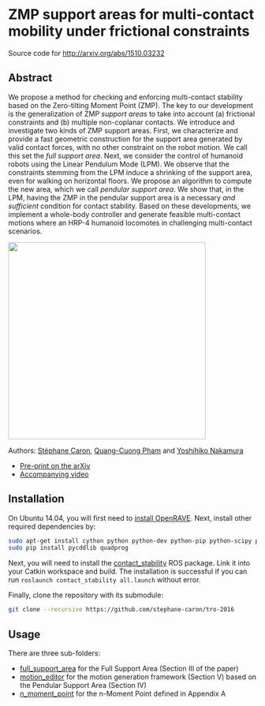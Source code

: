 # ZMP support areas for multi-contact mobility under frictional constraints

Source code for http://arxiv.org/abs/1510.03232

## Abstract

We propose a method for checking and enforcing multi-contact stability based on
the Zero-tilting Moment Point (ZMP). The key to our development is the
generalization of ZMP *support areas* to take into account (a) frictional
constraints and (b) multiple non-coplanar contacts. We introduce and
investigate two kinds of ZMP support areas. First, we characterize and provide
a fast geometric construction for the support area generated by valid contact
forces, with no other constraint on the robot motion. We call this set the
*full support area*. Next, we consider the control of humanoid robots using the
Linear Pendulum Mode (LPM). We observe that the constraints stemming from the
LPM induce a shrinking of the support area, even for walking on horizontal
floors. We propose an algorithm to compute the new area, which we call
*pendular support area*. We show that, in the LPM, having the ZMP in the
pendular support area is a necessary *and sufficient* condition for contact
stability. Based on these developments, we implement a whole-body controller
and generate feasible multi-contact motions where an HRP-4 humanoid locomotes
in challenging multi-contact scenarios.

<img src="https://scaron.info/images/two-areas.png" height="400" />

Authors:
[Stéphane Caron](https://scaron.info),
[Quang-Cuong Pham](https://www.normalesup.org/~pham/) and
[Yoshihiko Nakamura](http://www.ynl.t.u-tokyo.ac.jp/)

- [Pre-print on the arXiv](http://arxiv.org/abs/1510.03232)
- [Accompanying video](https://scaron.info/videos/tro-2016.mp4)

## Installation

On Ubuntu 14.04, you will first need to [install
OpenRAVE](https://scaron.info/teaching/installing-openrave-on-ubuntu-14.04.html).
Next, install other required dependencies by:

```bash
sudo apt-get install cython python python-dev python-pip python-scipy python-tk
sudo pip install pycddlib quadprog
```

Next, you will need to install the
[contact\_stability](https://github.com/stephane-caron/contact_stability) ROS
package. Link it into your Catkin workspace and build. The installation is successful if
you can run ``roslaunch contact_stability all.launch`` without error.

Finally, clone the repository with its submodule:

```bash
git clone --recursive https://github.com/stephane-caron/tro-2016
```

## Usage

There are three sub-folders:

- [full\_support\_area](full_support_area/) for the Full Support Area (Section
  III of the paper)
- [motion\_editor](motion_editor/) for the motion generation framework (Section
  V) based on the Pendular Support Area (Section IV)
- [n\_moment\_point](n_moment_point/) for the n-Moment Point defined in
  Appendix A
